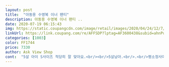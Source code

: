 ```yaml
---
layout: post 
title:  "아동용 수영복 이너 팬티" 
description: 아동용 수영복 이너 팬티 ..
date: 2020-07-19 06:15:43 
img: https://static.coupangcdn.com/image/retail/images/2020/04/24/12/7/510586ee-65d2-431c-95f3-67f58dda628a.jpg 
linkUrl: https://link.coupang.com/re/AFFSDP?lptag=AF3600438&subid=ahnPublicAsk&pageKey=1518272692&itemId=2605522898&vendorItemId=70596661797&traceid=V0-113-9545dfcfd19ff64a 
categories: [1003] 
color: FF1744 
price: 7330 
author: Ask View Shop 
cont:  "5살 아이 S사이즈 적당히 잘 맞아요.<br/><br/>5살남아.<br/>.<br/>평소정사이즈120사이즈예쁘게맞고130사이즈넉넉하게맞음<br/>5세 17키로반,  키는 105 정도 되는데 딱 맞아요<br/>급하게워터파크갈일이생겨서 구매했내요기저귀찰때는 방수기저귀를차서<br/>다만.<br/>.<br/>수영복이라 한해만입어야한다는?잘하면.<br/>.<br/>내년에는  딱맞게입거나 작을지도ㅋㅋㅋㅋㅋㅋㅋㅋ<br/>레시가드안에 이너팬티를멀사야할지.<br/>.<br/>어떤걸사야할지몰랐는데.<br/>.<br/>상품평꼼꼼히확인한후M싸이즈구매하니 이쁘게맞내요^^<br/>싸이즈는잘맞아요 물에들어갔다나와도불편함없고^^문제없이놀다왔내요<br/>아이의 소중한 부분이 닿는곳에 면이 덧대어 있었음 더 좋았을껄 그게 믾이 아쉽네요<br/>일반팬티70호75호이쁘고편하게딱맞음<br/>재질도 좋고 신축성도 좋은데<br/>키<br/> -110센티(또래보다머리반크기가더큼)몸무게<br/> -21키로(또래보다덩치는있지만살은없어보통체격)<br/>" 
---
```

